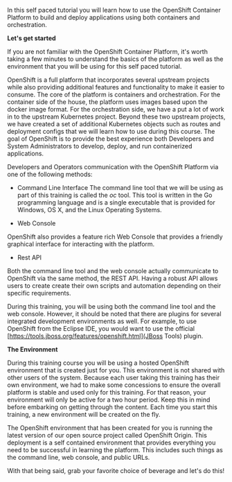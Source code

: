 In this self paced tutorial you will learn how to use the OpenShift Container Platform to build and deploy applications using both containers and orchestration.

**Let's get started**

If you are not familiar with the OpenShift Container Platform, it's worth taking a few minutes to understand the basics of the platform as well as the environment that you will be using for this self paced tutorial.
  
OpenShift is a full platform that incorporates several upstream projects while also providing additional features and functionality to make it easier to consume.  The core of the platform is containers and orchestration.  For the container side of the house, the platform uses images based upon the docker image format.  For the orchestration side, we have a put a lot of work in to the upstream Kubernetes project.  Beyond these two upstream projects, we have created a set of additional Kubernetes objects such as routes and deployment configs that we will learn how to use during this course.  The goal of OpenShift is to provide the best experience both Developers and System Administrators to develop, deploy, and run containerized applications.

Developers and Operators communication with the OpenShift Platform via one of the following methods:

* Command Line Interface
The command line tool that we will be using as part of this training is called the *oc* tool.  This tool is written in the Go programming language and is a single executable that is provided for Windows, OS X, and the Linux Operating Systems.

* Web Console

OpenShift also provides a feature rich Web Console that provides a friendly graphical interface for interacting with the platform.

* Rest API

Both the command line tool and the web console actually communicate to OpenShift via the same method, the REST API.  Having a robust API allows users to create create their own scripts and automation depending on their specific requirements.

During this training, you will be using both the command line tool and the web console.  However, it should be noted that there are plugins for several integrated development environments as well.  For example, to use OpenShift from the Eclipse IDE, you would want to use the official [https://tools.jboss.org/features/openshift.html](JBoss Tools) plugin.

**The Environment**

During this training course you will be using a hosted OpenShift environment that is created just for you.  This environment is not shared with other users of the system.  Because each user taking this training has their own environment, we had to make some concessions to ensure the overall platform is stable and used only for this training.  For that reason, your environment will only be active for a two hour period.  Keep this in mind before embarking on getting through the content.  Each time you start this training, a new environment will be created on the fly.
 
The OpenShift environment that has been created for you is running the latest version of our open source project called OpenShift Origin.  This deployment is a self contained environment that provides everything you need to be successful in learning the platform.  This includes such things as the command line, web console, and public URLs.

With that being said, grab your favorite choice of beverage and let's do this!
